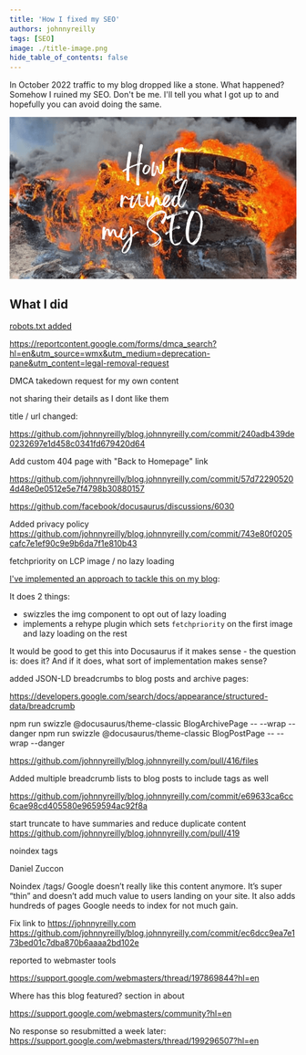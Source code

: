 ```yaml
---
title: 'How I fixed my SEO'
authors: johnnyreilly
tags: [SEO]
image: ./title-image.png
hide_table_of_contents: false
---
```


In October 2022 traffic to my blog dropped like a stone. What happened? Somehow I ruined my SEO. Don't be me. I'll tell you what I got up to and hopefully you can avoid doing the same.

![title image reading "How I ruined my SEO" with an image of a tire fire in the background](title-image.png)

## What I did

[robots.txt added](https://github.com/johnnyreilly/blog.johnnyreilly.com/pull/405)

https://reportcontent.google.com/forms/dmca_search?hl=en&utm_source=wmx&utm_medium=deprecation-pane&utm_content=legal-removal-request

DMCA takedown request for my own content

not sharing their details as I dont like them

title / url changed:

https://github.com/johnnyreilly/blog.johnnyreilly.com/commit/240adb439de0232697e1d458c0341fd679420d64

Add custom 404 page with "Back to Homepage" link

https://github.com/johnnyreilly/blog.johnnyreilly.com/commit/57d722905204d48e0e0512e5e7f4798b30880157

https://github.com/facebook/docusaurus/discussions/6030

Added privacy policy https://github.com/johnnyreilly/blog.johnnyreilly.com/commit/743e80f0205cafc7e1ef90c9e9b6da7f1e810b43

fetchpriority on LCP image / no lazy loading

[I've implemented an approach to tackle this on my blog](../2023-01-18-docusaurus-improve-core-web-vitals-fetchpriority/index.md):

It does 2 things:

- swizzles the img component to opt out of lazy loading
- implements a rehype plugin which sets `fetchpriority` on the first image and lazy loading on the rest

It would be good to get this into Docusaurus if it makes sense - the question is: does it? And if it does, what sort of implementation makes sense?

added JSON-LD breadcrumbs to blog posts and archive pages:

https://developers.google.com/search/docs/appearance/structured-data/breadcrumb

npm run swizzle @docusaurus/theme-classic BlogArchivePage -- --wrap --danger
npm run swizzle @docusaurus/theme-classic BlogPostPage -- --wrap --danger

https://github.com/johnnyreilly/blog.johnnyreilly.com/pull/416/files

Added multiple breadcrumb lists to blog posts to include tags as well

https://github.com/johnnyreilly/blog.johnnyreilly.com/commit/e69633ca6cc6cae98cd405580e9659594ac92f8a

start truncate to have summaries and reduce duplicate content https://github.com/johnnyreilly/blog.johnnyreilly.com/pull/419

noindex tags

Daniel Zuccon

Noindex /tags/
Google doesn’t really like this content anymore. It’s super “thin” and doesn’t add much
value to users landing on your site. It also adds hundreds of pages Google needs to index
for not much gain.

Fix link to https://johnnyreilly.com https://github.com/johnnyreilly/blog.johnnyreilly.com/commit/ec6dcc9ea7e173bed01c7dba870b6aaaa2bd102e

reported to webmaster tools

https://support.google.com/webmasters/thread/197869844?hl=en

Where has this blog featured? section in about

https://support.google.com/webmasters/community?hl=en

No response so resubmitted a week later: https://support.google.com/webmasters/thread/199296507?hl=en
